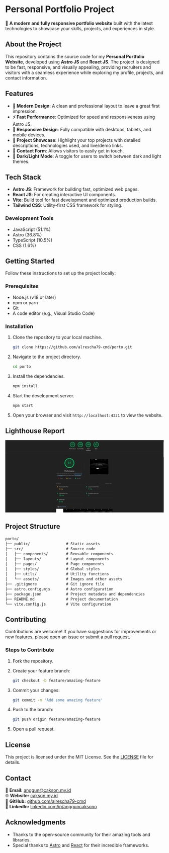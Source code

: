 # **Personal Portfolio Project**

🎨 **A modern and fully responsive portfolio website** built with the latest technologies to showcase your skills, projects, and experiences in style.

## **About the Project**

This repository contains the source code for my **Personal Portfolio Website**, developed using **Astro JS** and **React JS**. The project is designed to be fast, responsive, and visually appealing, providing recruiters and visitors with a seamless experience while exploring my profile, projects, and contact information.

## **Features**

- **🌟 Modern Design**: A clean and professional layout to leave a great first impression.
- **⚡ Fast Performance**: Optimized for speed and responsiveness using Astro JS.
- **📱 Responsive Design**: Fully compatible with desktops, tablets, and mobile devices.
- **📂 Project Showcase**: Highlight your top projects with detailed descriptions, technologies used, and live/demo links.
- **📧 Contact Form**: Allows visitors to easily get in touch.
- **🌙 Dark/Light Mode**: A toggle for users to switch between dark and light themes.

## **Tech Stack**

- **Astro JS**: Framework for building fast, optimized web pages.
- **React JS**: For creating interactive UI components.
- **Vite**: Build tool for fast development and optimized production builds.
- **Tailwind CSS**: Utility-first CSS framework for styling.

### **Development Tools**

- JavaScript (51.1%)
- Astro (36.8%)
- TypeScript (10.5%)
- CSS (1.6%)

## **Getting Started**

Follow these instructions to set up the project locally:

### **Prerequisites**

- Node.js (v18 or later)
- npm or yarn
- Git
- A code editor (e.g., Visual Studio Code)

### **Installation**

1. Clone the repository to your local machine.

    ```bash
    git clone https://github.com/alrescha79-cmd/porto.git
    ```

2. Navigate to the project directory.

    ```bash
    cd porto
    ```

3. Install the dependencies.

    ```bash
    npm install
    ```

4. Start the development server.

    ```bash
    npm start
    ```

5. Open your browser and visit `http://localhost:4321` to view the website.

## **Lighthouse Report**

![porto](public/perform.png)

## **Project Structure**

```plaintext
porto/
├── public/                # Static assets
├── src/                   # Source code
│   ├── components/        # Reusable components
│   ├── layouts/           # Layout components
│   ├── pages/             # Page components
│   ├── styles/            # Global styles
│   ├── utils/             # Utility functions
│   └── assets/            # Images and other assets
├── .gitignore             # Git ignore file
├── astro.config.mjs       # Astro configuration
├── package.json           # Project metadata and dependencies
├── README.md              # Project documentation
└── vite.config.js         # Vite configuration
```

## **Contributing**

Contributions are welcome! If you have suggestions for improvements or new features, please open an issue or submit a pull request.

### **Steps to Contribute**

1. Fork the repository.
2. Create your feature branch:

    ```bash
    git checkout -b feature/amazing-feature
    ```

3. Commit your changes:

    ```bash
    git commit -m 'Add some amazing feature'
    ```

4. Push to the branch:

    ```bash
    git push origin feature/amazing-feature
    ```

5. Open a pull request.

## **License**

This project is licensed under the MIT License. See the [LICENSE](LICENSE) file for details.

## **Contact**

📧 **Email:** [anggun@cakson.my.id](mailto:anggun@cakson.my.id)  
🌐 **Website:** [cakson.my.id](https://cakson.my.id)  
🔗 **GitHub:** [github.com/alrescha79-cmd](https://github.com/alrescha79-cmd)  
💼 **LinkedIn:** [linkedin.com/in/angguncaksono](https://www.linkedin.com/in/angguncaksono)  

## Acknowledgments

- Thanks to the open-source community for their amazing tools and libraries.
- Special thanks to [Astro](https://astro.build/) and [React](https://reactjs.org/) for their incredible frameworks.
